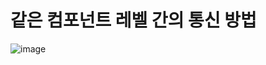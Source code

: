 # 같은 컴포넌트 레벨 간의 통신 방법

![image](https://user-images.githubusercontent.com/49984996/121700193-a13a5c00-cb0a-11eb-9af4-9caccce8244d.png)
